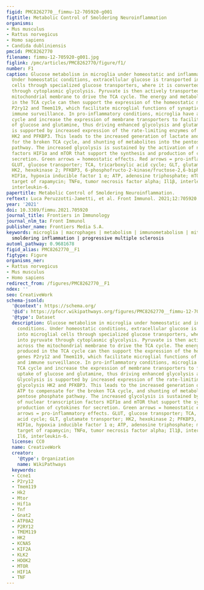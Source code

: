 ```yaml
---
figid: PMC8262770__fimmu-12-705920-g001
figtitle: Metabolic Control of Smoldering Neuroinflammation
organisms:
- Mus musculus
- Rattus norvegicus
- Homo sapiens
- Candida dubliniensis
pmcid: PMC8262770
filename: fimmu-12-705920-g001.jpg
figlink: /pmc/articles/PMC8262770/figure/f1/
number: F1
caption: Glucose metabolism in microglia under homeostatic and inflammatory conditions.
  Under homeostatic conditions, extracellular glucose is transported into microglial
  cells through specialized glucose transporters, where it is converted into pyruvate
  through cytoplasmic glycolysis. Pyruvate is then actively transported across the
  mitochondrial membrane to drive the TCA cycle. The energy and metabolites produced
  in the TCA cycle can then support the expression of the homeostatic microglial genes
  P2ry12 and Tmem119, which facilitate microglial functions of synaptic pruning and
  immune surveillance. In pro-inflammatory conditions, microglia have a broken TCA
  cycle and increase the expression of membrane transporters to facilitate the uptake
  of glucose and glutamine, thus driving enhanced glycolysis and glutaminolysis. Glycolysis
  is supported by increased expression of the rate-limiting enzymes of glycolysis
  HK2 and PFKBP3. This leads to the increased generation of lactate and ATP to compensate
  for the broken TCA cycle, and shunting of metabolites into the pentose phosphate
  pathway. The increased glycolysis is sustained by the activation of nuclear transcription
  factors HIF1α and mTOR that support the synthesis and production of cytokines for
  secretion. Green arrows = homeostatic effects. Red arrows = pro-inflammatory effects.
  GLUT, glucose transporter; TCA, tricarboxylic acid cycle; GLT, glutamate transporter;
  HK2, hexokinase 2; PFKBP3, 6-phosphofructo-2-kinase/fructose-2,6-biphosphate-3;
  HIF1α, hypoxia inducible factor 1 α; ATP, adenosine triphosphate; mTOR, mechanistic
  target of rapamycin; TNFα, tumor necrosis factor alpha; Il1β, interleukin-1β; Il6,
  interleukin-6.
papertitle: Metabolic Control of Smoldering Neuroinflammation.
reftext: Luca Peruzzotti-Jametti, et al. Front Immunol. 2021;12:705920.
year: '2021'
doi: 10.3389/fimmu.2021.705920
journal_title: Frontiers in Immunology
journal_nlm_ta: Front Immunol
publisher_name: Frontiers Media S.A.
keywords: microglia | macrophages | metabolism | immunometabolism | mitochondria |
  smoldering inflammation | progressive multiple sclerosis
automl_pathway: 0.9681678
figid_alias: PMC8262770__F1
figtype: Figure
organisms_ner:
- Rattus norvegicus
- Mus musculus
- Homo sapiens
redirect_from: /figures/PMC8262770__F1
ndex: ''
seo: CreativeWork
schema-jsonld:
  '@context': https://schema.org/
  '@id': https://pfocr.wikipathways.org/figures/PMC8262770__fimmu-12-705920-g001.html
  '@type': Dataset
  description: Glucose metabolism in microglia under homeostatic and inflammatory
    conditions. Under homeostatic conditions, extracellular glucose is transported
    into microglial cells through specialized glucose transporters, where it is converted
    into pyruvate through cytoplasmic glycolysis. Pyruvate is then actively transported
    across the mitochondrial membrane to drive the TCA cycle. The energy and metabolites
    produced in the TCA cycle can then support the expression of the homeostatic microglial
    genes P2ry12 and Tmem119, which facilitate microglial functions of synaptic pruning
    and immune surveillance. In pro-inflammatory conditions, microglia have a broken
    TCA cycle and increase the expression of membrane transporters to facilitate the
    uptake of glucose and glutamine, thus driving enhanced glycolysis and glutaminolysis.
    Glycolysis is supported by increased expression of the rate-limiting enzymes of
    glycolysis HK2 and PFKBP3. This leads to the increased generation of lactate and
    ATP to compensate for the broken TCA cycle, and shunting of metabolites into the
    pentose phosphate pathway. The increased glycolysis is sustained by the activation
    of nuclear transcription factors HIF1α and mTOR that support the synthesis and
    production of cytokines for secretion. Green arrows = homeostatic effects. Red
    arrows = pro-inflammatory effects. GLUT, glucose transporter; TCA, tricarboxylic
    acid cycle; GLT, glutamate transporter; HK2, hexokinase 2; PFKBP3, 6-phosphofructo-2-kinase/fructose-2,6-biphosphate-3;
    HIF1α, hypoxia inducible factor 1 α; ATP, adenosine triphosphate; mTOR, mechanistic
    target of rapamycin; TNFα, tumor necrosis factor alpha; Il1β, interleukin-1β;
    Il6, interleukin-6.
  license: CC0
  name: CreativeWork
  creator:
    '@type': Organization
    name: WikiPathways
  keywords:
  - Ccne1
  - P2ry12
  - Tmem119
  - Hk2
  - Mtor
  - Hif1a
  - Tnf
  - Gnat2
  - ATP8A2
  - P2RY12
  - TMEM119
  - HK2
  - KCNA5
  - KIF2A
  - KLK2
  - HOOK2
  - MTOR
  - HIF1A
  - TNF
---
```

